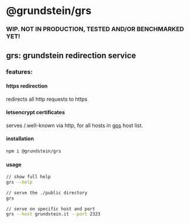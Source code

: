 # @grundstein/grs

### WIP. NOT IN PRODUCTION, TESTED AND/OR BENCHMARKED YET!

## grs: grundstein redirection service

### features:

#### https redirection

redirects all http requests to https

#### letsencrypt certificates

serves /.well-known via http,
for all hosts in [gps](https://github.com/grundstein/gps) host list.

#### installation
```bash
npm i @grundstein/grs
```

#### usage
```bash
// show full help
grs --help

// serve the ./public directory
grs

// serve on specific host and port
grs --host grundstein.it --port 2323
```
